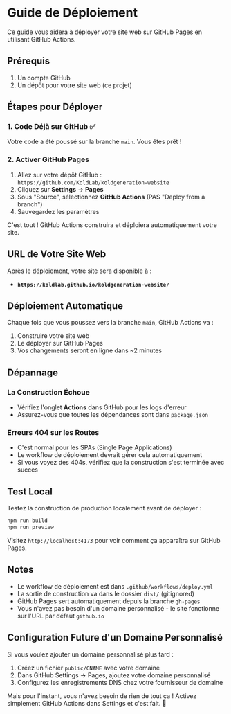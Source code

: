 # Guide de Déploiement

Ce guide vous aidera à déployer votre site web sur GitHub Pages en utilisant GitHub Actions.

## Prérequis

1. Un compte GitHub
2. Un dépôt pour votre site web (ce projet)

## Étapes pour Déployer

### 1. Code Déjà sur GitHub ✅

Votre code a été poussé sur la branche `main`. Vous êtes prêt !

### 2. Activer GitHub Pages

1. Allez sur votre dépôt GitHub : `https://github.com/KoldLab/koldgeneration-website`
2. Cliquez sur **Settings** → **Pages**
3. Sous "Source", sélectionnez **GitHub Actions** (PAS "Deploy from a branch")
4. Sauvegardez les paramètres

C'est tout ! GitHub Actions construira et déploiera automatiquement votre site.

## URL de Votre Site Web

Après le déploiement, votre site sera disponible à :

- **`https://koldlab.github.io/koldgeneration-website/`**

## Déploiement Automatique

Chaque fois que vous poussez vers la branche `main`, GitHub Actions va :

1. Construire votre site web
2. Le déployer sur GitHub Pages
3. Vos changements seront en ligne dans ~2 minutes

## Dépannage

### La Construction Échoue

- Vérifiez l'onglet **Actions** dans GitHub pour les logs d'erreur
- Assurez-vous que toutes les dépendances sont dans `package.json`

### Erreurs 404 sur les Routes

- C'est normal pour les SPAs (Single Page Applications)
- Le workflow de déploiement devrait gérer cela automatiquement
- Si vous voyez des 404s, vérifiez que la construction s'est terminée avec succès

## Test Local

Testez la construction de production localement avant de déployer :

```bash
npm run build
npm run preview
```

Visitez `http://localhost:4173` pour voir comment ça apparaîtra sur GitHub Pages.

## Notes

- Le workflow de déploiement est dans `.github/workflows/deploy.yml`
- La sortie de construction va dans le dossier `dist/` (gitignored)
- GitHub Pages sert automatiquement depuis la branche `gh-pages`
- Vous n'avez pas besoin d'un domaine personnalisé - le site fonctionne sur l'URL par défaut `github.io`

## Configuration Future d'un Domaine Personnalisé

Si vous voulez ajouter un domaine personnalisé plus tard :

1. Créez un fichier `public/CNAME` avec votre domaine
2. Dans GitHub Settings → Pages, ajoutez votre domaine personnalisé
3. Configurez les enregistrements DNS chez votre fournisseur de domaine

Mais pour l'instant, vous n'avez besoin de rien de tout ça ! Activez simplement GitHub Actions dans Settings et c'est fait. 🎉
